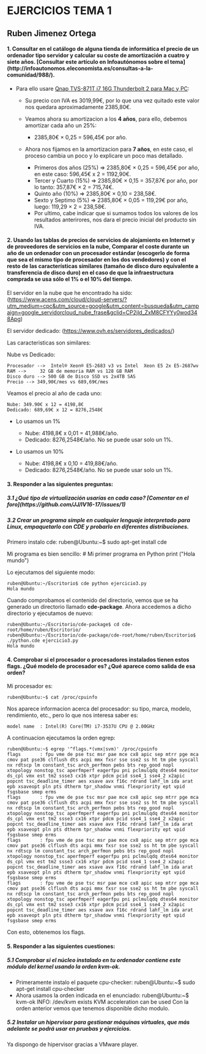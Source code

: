 <h1>EJERCICIOS TEMA 1</h1>
<h2>Ruben Jimenez Ortega</h2>

<h4>1. Consultar en el catálogo de alguna tienda de informática el precio de un ordenador tipo servidor y calcular su coste de amortización a cuatro y siete años. [Consultar este artículo en Infoautónomos sobre el tema](http://infoautonomos.eleconomista.es/consultas-a-la-comunidad/988/).</h4>

*  Para ello usare [Qnap TVS-871T i7 16G Thunderbolt 2 para Mac y PC](http://www.macnificos.com/comprar-qnap-tvs-871t-i7-16g-thunderbolt-2-mac-pc/sistemas-nas-disco-almacenamiento?gclid=CJfj0t3BxM8CFRUTGwodN2cB9A):
	
    - Su precio con IVA es 3019,99€, por lo que una vez quitado este valor nos quedara aproximadamente 2385,80€.
    
    - Veamos ahora su amortizacion a los __4 años__, para ello, debemos amortizar cada año un 25%:
    	- 2385,80€ × 0,25 = 596,45€ por año. 

	- Ahora nos fijamos en la amortizacion para __7 años__, en este caso, el proceso cambia un poco y lo explicare un poco mas detallado.
		- Primeros dos años (25%) =>  2385,80€ × 0,25 = 596,45€ por año, en este caso: 596,45€ x 2 = 1192,90€.
		- Tercer y Cuarto (15%) => 2385,80€ × 0,15 = 357,87€ por año, por lo tanto: 357,87€ × 2 = 715,74€.
		- Quinto año (10%) => 2385,80€ × 0,10 = 238,58€.
		- Sexto y Septimo (5%) => 2385,80€ × 0,05 = 119,29€ por año, luego: 119,29 × 2 =  238,58€.
		- Por ultimo, cabe indicar que si sumamos todos los valores de los resultados anterirores, nos dara el precio inicial del producto sin IVA.

<h4>2. Usando las tablas de precios de servicios de alojamiento en Internet y de proveedores de servicios en la nube, Comparar el coste durante un año de un ordenador con un procesador estándar (escogerlo de forma que sea el mismo tipo de procesador en los dos vendedores) y con el resto de las características similares (tamaño de disco duro equivalente a transferencia de disco duro) en el caso de que la infraestructura comprada se usa sólo el 1% o el 10% del tiempo.</h4>

El servidor en la nube que he encontrado ha sido: (https://www.acens.com/cloud/cloud-servers/?utm_medium=cpc&utm_source=google&utm_content=busqueda&utm_campaign=google_servidorcloud_nube_frase&gclid=CP2jld_ZxM8CFYYy0wod348Apg)

El servidor dedicado: (https://www.ovh.es/servidores_dedicados/)

Las caracteristicas son similares: 

Nube vs Dedicado:
	
    Procesador --> 	Intel® Xeon® E5-2683 v3 vs Intel  Xeon E5 2x E5-2687wv
    RAM --> 	32 GB de memoria RAM vs 128 GB RAM
    Disco duro --> 500 GB de Disco SSD vs 2x4TB SAS
    Precio --> 349,90€/mes vs 689,69€/mes
    

Veamos el precio al año de cada uno:

	Nube: 349.90€ x 12 = 4198,8€
    Dedicado: 689,69€ x 12 = 8276,2548€

* Lo usamos un 1%
	* Nube: 4198,8€ x 0,01 = 41,988€/año.
	* Dedicado: 8276,2548€/año. No se puede usar solo un 1%.

* Lo usamos un 10%
	* Nube: 4198,8€ x 0,10 = 419,88€/año.
	* Dedicado: 8276,2548€/año. No se puede usar solo un 1%.

<h4>3. Responder a las siguientes preguntas:</h4>

<h5>3.1 ¿Qué tipo de virtualización usarías en cada caso? [Comentar en el foro](https://github.com/JJ/IV16-17/issues/1)</h5>

<h5>3.2 Crear un programa simple en cualquier lenguaje interpretado para Linux, empaquetarlo con CDE y probarlo en diferentes distribuciones.</h5>

Primero instalo cde:
	ruben@Ubuntu:~$ sudo apt-get install cde

Mi programa es bien sencillo:
	# Mi primer programa en Python
	print ("Hola mundo")
    
Lo ejecutamos del siguiente modo:

	ruben@Ubuntu:~/Escritorio$ cde python ejercicio3.py
	Hola mundo

Cuando comprobamos el contenido del directorio, vemos que se ha generado un directorio llamado __cde-package__. Ahora accedemos a dicho directorio y ejecutamos de nuevo:

	ruben@Ubuntu:~/Escritorio/cde-package$ cd cde-root/home/ruben/Escritorio/
	ruben@Ubuntu:~/Escritorio/cde-package/cde-root/home/ruben/Escritorio$ ./python.cde ejercicio3.py 
	Hola mundo


<h4>4. Comprobar si el procesador o procesadores instalados tienen estos flags. ¿Qué modelo de procesador es? ¿Qué aparece como salida de esa orden?</h4>

Mi procesador es: 
	
    ruben@Ubuntu:~$ cat /proc/cpuinfo  

Nos aparece informacion acerca del procesador: su tipo, marca, modelo, rendimiento, etc., pero lo que nos interesa saber es:
	
    model name	: Intel(R) Core(TM) i7-3537U CPU @ 2.00GHz
    
A continuacion ejecutamos la orden egrep:

	ruben@Ubuntu:~$ egrep '^flags.*(vmx|svm)' /proc/cpuinfo 
	flags		: fpu vme de pse tsc msr pae mce cx8 apic sep mtrr pge mca cmov pat pse36 clflush dts acpi mmx fxsr sse sse2 ss ht tm pbe syscall nx rdtscp lm constant_tsc arch_perfmon pebs bts rep_good nopl xtopology nonstop_tsc aperfmperf eagerfpu pni pclmulqdq dtes64 monitor ds_cpl vmx est tm2 ssse3 cx16 xtpr pdcm pcid sse4_1 sse4_2 x2apic popcnt tsc_deadline_timer aes xsave avx f16c rdrand lahf_lm ida arat epb xsaveopt pln pts dtherm tpr_shadow vnmi flexpriority ept vpid fsgsbase smep erms
	flags		: fpu vme de pse tsc msr pae mce cx8 apic sep mtrr pge mca cmov pat pse36 clflush dts acpi mmx fxsr sse sse2 ss ht tm pbe syscall nx rdtscp lm constant_tsc arch_perfmon pebs bts rep_good nopl xtopology nonstop_tsc aperfmperf eagerfpu pni pclmulqdq dtes64 monitor ds_cpl vmx est tm2 ssse3 cx16 xtpr pdcm pcid sse4_1 sse4_2 x2apic popcnt tsc_deadline_timer aes xsave avx f16c rdrand lahf_lm ida arat epb xsaveopt pln pts dtherm tpr_shadow vnmi flexpriority ept vpid fsgsbase smep erms
	flags		: fpu vme de pse tsc msr pae mce cx8 apic sep mtrr pge mca cmov pat pse36 clflush dts acpi mmx fxsr sse sse2 ss ht tm pbe syscall nx rdtscp lm constant_tsc arch_perfmon pebs bts rep_good nopl xtopology nonstop_tsc aperfmperf eagerfpu pni pclmulqdq dtes64 monitor ds_cpl vmx est tm2 ssse3 cx16 xtpr pdcm pcid sse4_1 sse4_2 x2apic popcnt tsc_deadline_timer aes xsave avx f16c rdrand lahf_lm ida arat epb xsaveopt pln pts dtherm tpr_shadow vnmi flexpriority ept vpid fsgsbase smep erms
	flags		: fpu vme de pse tsc msr pae mce cx8 apic sep mtrr pge mca cmov pat pse36 clflush dts acpi mmx fxsr sse sse2 ss ht tm pbe syscall nx rdtscp lm constant_tsc arch_perfmon pebs bts rep_good nopl xtopology nonstop_tsc aperfmperf eagerfpu pni pclmulqdq dtes64 monitor ds_cpl vmx est tm2 ssse3 cx16 xtpr pdcm pcid sse4_1 sse4_2 x2apic popcnt tsc_deadline_timer aes xsave avx f16c rdrand lahf_lm ida arat epb xsaveopt pln pts dtherm tpr_shadow vnmi flexpriority ept vpid fsgsbase smep erms

Con esto, obtenemos los flags.

<h4>5. Responder a las siguientes cuestiones:</h4>
<h5>5.1 Comprobar si el núcleo instalado en tu ordenador contiene este módulo del kernel usando la orden kvm-ok.</h5>

* Primeramente instalo el paquete cpu-checker:
		ruben@Ubuntu:~$ sudo apt-get install cpu-checker 
* Ahora usamos la orden indicada en el enunciado:
		ruben@Ubuntu:~$ kvm-ok 
		INFO: /dev/kvm exists
		KVM acceleration can be used
Con la orden anterior vemos que tenemos disponible dicho modulo.

<h5>5.2 Instalar un hipervisor para gestionar máquinas virtuales, que más adelante se podrá usar en pruebas y ejercicios.</h5>

Ya dispongo de hipervisor gracias a VMware player.